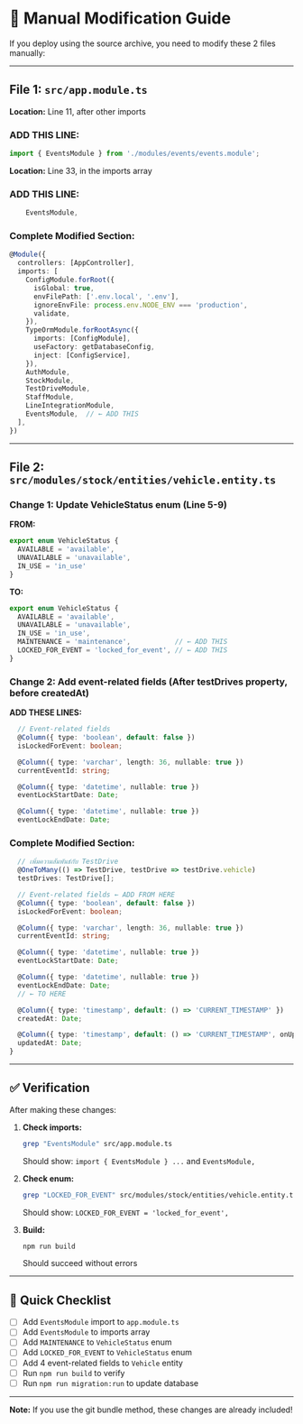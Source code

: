 # 📝 Manual Modification Guide

If you deploy using the source archive, you need to modify these 2 files manually:

---

## File 1: `src/app.module.ts`

**Location:** Line 11, after other imports

### ADD THIS LINE:
```typescript
import { EventsModule } from './modules/events/events.module';
```

**Location:** Line 33, in the imports array

### ADD THIS LINE:
```typescript
    EventsModule,
```

### Complete Modified Section:
```typescript
@Module({
  controllers: [AppController],
  imports: [
    ConfigModule.forRoot({
      isGlobal: true,
      envFilePath: ['.env.local', '.env'],
      ignoreEnvFile: process.env.NODE_ENV === 'production',
      validate,
    }),
    TypeOrmModule.forRootAsync({
      imports: [ConfigModule],
      useFactory: getDatabaseConfig,
      inject: [ConfigService],
    }),
    AuthModule,
    StockModule,
    TestDriveModule,
    StaffModule,
    LineIntegrationModule,
    EventsModule,  // ← ADD THIS
  ],
})
```

---

## File 2: `src/modules/stock/entities/vehicle.entity.ts`

### Change 1: Update VehicleStatus enum (Line 5-9)

**FROM:**
```typescript
export enum VehicleStatus {
  AVAILABLE = 'available',
  UNAVAILABLE = 'unavailable',
  IN_USE = 'in_use'
}
```

**TO:**
```typescript
export enum VehicleStatus {
  AVAILABLE = 'available',
  UNAVAILABLE = 'unavailable',
  IN_USE = 'in_use',
  MAINTENANCE = 'maintenance',           // ← ADD THIS
  LOCKED_FOR_EVENT = 'locked_for_event', // ← ADD THIS
}
```

### Change 2: Add event-related fields (After testDrives property, before createdAt)

**ADD THESE LINES:**
```typescript
  // Event-related fields
  @Column({ type: 'boolean', default: false })
  isLockedForEvent: boolean;

  @Column({ type: 'varchar', length: 36, nullable: true })
  currentEventId: string;

  @Column({ type: 'datetime', nullable: true })
  eventLockStartDate: Date;

  @Column({ type: 'datetime', nullable: true })
  eventLockEndDate: Date;
```

### Complete Modified Section:
```typescript
  // เพิ่มความสัมพันธ์กับ TestDrive
  @OneToMany(() => TestDrive, testDrive => testDrive.vehicle)
  testDrives: TestDrive[];

  // Event-related fields ← ADD FROM HERE
  @Column({ type: 'boolean', default: false })
  isLockedForEvent: boolean;

  @Column({ type: 'varchar', length: 36, nullable: true })
  currentEventId: string;

  @Column({ type: 'datetime', nullable: true })
  eventLockStartDate: Date;

  @Column({ type: 'datetime', nullable: true })
  eventLockEndDate: Date;
  // ← TO HERE

  @Column({ type: 'timestamp', default: () => 'CURRENT_TIMESTAMP' })
  createdAt: Date;

  @Column({ type: 'timestamp', default: () => 'CURRENT_TIMESTAMP', onUpdate: 'CURRENT_TIMESTAMP' })
  updatedAt: Date;
}
```

---

## ✅ Verification

After making these changes:

1. **Check imports:**
   ```bash
   grep "EventsModule" src/app.module.ts
   ```
   Should show: `import { EventsModule } ...` and `EventsModule,`

2. **Check enum:**
   ```bash
   grep "LOCKED_FOR_EVENT" src/modules/stock/entities/vehicle.entity.ts
   ```
   Should show: `LOCKED_FOR_EVENT = 'locked_for_event',`

3. **Build:**
   ```bash
   npm run build
   ```
   Should succeed without errors

---

## 🎯 Quick Checklist

- [ ] Add `EventsModule` import to `app.module.ts`
- [ ] Add `EventsModule` to imports array
- [ ] Add `MAINTENANCE` to `VehicleStatus` enum
- [ ] Add `LOCKED_FOR_EVENT` to `VehicleStatus` enum
- [ ] Add 4 event-related fields to `Vehicle` entity
- [ ] Run `npm run build` to verify
- [ ] Run `npm run migration:run` to update database

---

**Note:** If you use the git bundle method, these changes are already included!
